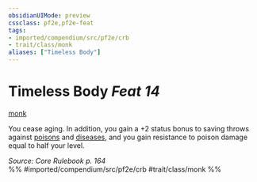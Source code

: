 ```yaml
---
obsidianUIMode: preview
cssclass: pf2e,pf2e-feat
tags:
- imported/compendium/src/pf2e/crb
- trait/class/monk
aliases: ["Timeless Body"]
---
```

# Timeless Body  *Feat 14*  
[monk](rules/traits/monk.md)  


You cease aging. In addition, you gain a +2 status bonus to saving throws against [poisons](rules/traits/poison.md) and [diseases](rules/traits/disease.md), and you gain resistance to poison damage equal to half your level.

*Source: Core Rulebook p. 164*  
%% #imported/compendium/src/pf2e/crb #trait/class/monk %%